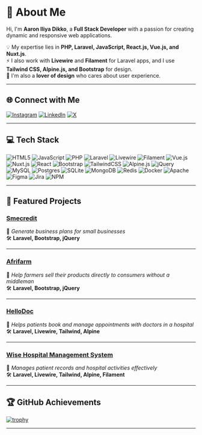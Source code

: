 # 👋 About Me
Hi, I'm **Aaron Iliya Dikko**, a **Full Stack Developer** with a passion for creating dynamic and responsive web applications.  

💡 My expertise lies in **PHP, Laravel, JavaScript, React.js, Vue.js, and Nuxt.js**.  
⚡ I also work with **Livewire** and **Filament** for Laravel apps, and I use **Tailwind CSS, Alpine.js, and Bootstrap** for design.  
🎨 I'm also a **lover of design** who cares about user experience.

---

## 🌐 Connect with Me
[![Instagram](https://img.shields.io/badge/Instagram-%23E4405F.svg?logo=Instagram&logoColor=white)](https://instagram.com/aarondioo)
[![LinkedIn](https://img.shields.io/badge/LinkedIn-%230077B5.svg?logo=linkedin&logoColor=white)](https://linkedin.com/in/@aarondio)
[![X](https://img.shields.io/badge/X-black.svg?logo=X&logoColor=white)](https://x.com/aarondioo)

---

## 💻 Tech Stack
![HTML5](https://img.shields.io/badge/html5-%23E34F26.svg?style=flat&logo=html5&logoColor=white)
![JavaScript](https://img.shields.io/badge/javascript-%23323330.svg?style=flat&logo=javascript&logoColor=%23F7DF1E)
![PHP](https://img.shields.io/badge/php-%23777BB4.svg?style=flat&logo=php&logoColor=white)
![Laravel](https://img.shields.io/badge/laravel-%23FF2D20.svg?style=flat&logo=laravel&logoColor=white)
![Livewire](https://img.shields.io/badge/livewire-%23EF4444.svg?style=flat&logo=laravel&logoColor=white)
![Filament](https://img.shields.io/badge/filament-%23D946EF.svg?style=flat&logo=laravel&logoColor=white)
![Vue.js](https://img.shields.io/badge/vuejs-%2335495e.svg?style=flat&logo=vuedotjs&logoColor=%234FC08D)
![Nuxt.js](https://img.shields.io/badge/nuxtjs-00DC82.svg?style=flat&logo=nuxtdotjs&logoColor=white)
![React](https://img.shields.io/badge/react-%2320232a.svg?style=flat&logo=react&logoColor=%2361DAFB)
![Bootstrap](https://img.shields.io/badge/bootstrap-%238511FA.svg?style=flat&logo=bootstrap&logoColor=white)
![TailwindCSS](https://img.shields.io/badge/tailwindcss-%2338B2AC.svg?style=flat&logo=tailwind-css&logoColor=white)
![Alpine.js](https://img.shields.io/badge/alpinejs-%23000000.svg?style=flat&logo=alpinedotjs&logoColor=%238BC0D0)
![jQuery](https://img.shields.io/badge/jquery-%230769AD.svg?style=flat&logo=jquery&logoColor=white)
![MySQL](https://img.shields.io/badge/mysql-4479A1.svg?style=flat&logo=mysql&logoColor=white)
![Postgres](https://img.shields.io/badge/postgres-%23316192.svg?style=flat&logo=postgresql&logoColor=white)
![SQLite](https://img.shields.io/badge/sqlite-%2307405e.svg?style=flat&logo=sqlite&logoColor=white)
![MongoDB](https://img.shields.io/badge/MongoDB-%234ea94b.svg?style=flat&logo=mongodb&logoColor=white)
![Redis](https://img.shields.io/badge/redis-%23DD0031.svg?style=flat&logo=redis&logoColor=white)
![Docker](https://img.shields.io/badge/docker-%230db7ed.svg?style=flat&logo=docker&logoColor=white)
![Apache](https://img.shields.io/badge/apache-%23D42029.svg?style=flat&logo=apache&logoColor=white)
![Figma](https://img.shields.io/badge/figma-%23F24E1E.svg?style=flat&logo=figma&logoColor=white)
![Jira](https://img.shields.io/badge/jira-%230A0FFF.svg?style=flat&logo=jira&logoColor=white)
![NPM](https://img.shields.io/badge/NPM-%23CB3837.svg?style=flat&logo=npm&logoColor=white)

---

## 🚀 Featured Projects

### [Smecredit](https://github.com/Aarondio/smedanforme)
📌 *Generate business plans for small businesses*  
🛠 **Laravel, Bootstrap, jQuery**

---

### [Afrifarm](https://github.com/Aarondio/afrifarm)
📌 *Help farmers sell their products directly to consumers without a middleman*  
🛠 **Laravel, Bootstrap, jQuery**

---

### [HelloDoc](https://github.com/Aarondio/hellodoc)
📌 *Helps patients book and manage appointments with doctors in a hospital*  
🛠 **Laravel, Livewire, Tailwind, Alpine**

---

### [Wise Hospital Management System](https://github.com/Aarondio/hms)
📌 *Manages patient records and hospital activities effectively*  
🛠 **Laravel, Livewire, Tailwind, Alpine, Filament**

---

## 🏆 GitHub Achievements
[![trophy](https://github-profile-trophy.vercel.app/?username=Aarondio&theme=onedark&no-frame=true&row=1&column=5)](https://github.com/ryo-ma/github-profile-trophy)

---
